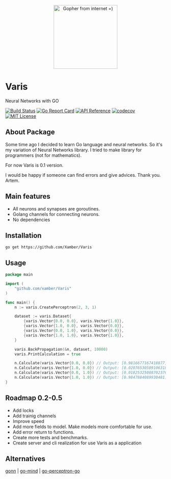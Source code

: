 <p align="center">
    <img src="https://user-images.githubusercontent.com/1732107/33759520-a9eb5208-dc13-11e7-9ba2-9c9f97e45ac4.jpg" height="200" alt="Gopher from internet =)" title="Gopher from internet =" />
</p>

# Varis
Neural Networks with GO

[![Build Status](https://travis-ci.org/Xamber/Varis.svg?branch=master)](https://travis-ci.org/Xamber/Varis)
[![Go Report Card](https://goreportcard.com/badge/github.com/Xamber/Varis)](https://goreportcard.com/report/github.com/Xamber/Varis)
[![API Reference](https://camo.githubusercontent.com/915b7be44ada53c290eb157634330494ebe3e30a/68747470733a2f2f676f646f632e6f72672f6769746875622e636f6d2f676f6c616e672f6764646f3f7374617475732e737667)](https://godoc.org/github.com/Xamber/Varis)
[![codecov](https://codecov.io/gh/Xamber/Varis/branch/master/graph/badge.svg)](https://codecov.io/gh/Xamber/Varis)
[![MIT License](https://img.shields.io/badge/license-MIT-blue.svg)](https://github.com/xamber/Varis/blob/master/LICENSE.md)

## About Package
Some time ago I decided to learn Go language and neural networks.
So it's my variation of Neural Networks library. I tried to make library for programmers (not for mathematics).

For now Varis is 0.1 version.

I would be happy if someone can find errors and give advices.
Thank you. Artem.

## Main features
- All neurons and synapses are goroutines.
- Golang channels for connecting neurons.
- No dependencies

## Installation
    go get https://github.com/Xamber/Varis

## Usage
```go
package main

import (
	"github.com/xamber/Varis"
)

func main() {
	n := varis.CreatePerceptron(2, 3, 1)

	dataset := varis.Dataset{
		{varis.Vector{0.0, 0.0}, varis.Vector{1.0}},
		{varis.Vector{1.0, 0.0}, varis.Vector{0.0}},
		{varis.Vector{0.0, 1.0}, varis.Vector{0.0}},
		{varis.Vector{1.0, 1.0}, varis.Vector{1.0}},
	}

	varis.BackPropagation(&n, dataset, 10000)
	varis.PrintCalculation = true

	n.Calculate(varis.Vector{0.0, 0.0}) // Output: [0.9816677167418877]
	n.Calculate(varis.Vector{1.0, 0.0}) // Output: [0.02076530509106318]
	n.Calculate(varis.Vector{0.0, 1.0}) // Output: [0.018253250887023762]
	n.Calculate(varis.Vector{1.0, 1.0}) // Output: [0.9847884089930481]
}

```
## Roadmap 0.2-0.5
- Add locks
- Add trainig channels
- Improve speed
- Add more fields to model. Make models more comfortable for use.
- Add error return to functions.
- Create more tests and benchmarks.
- Create server and cli realization for use Varis as a application

## Alternatives
[gonn](https://github.com/fxsjy/gonn) | [go-mind](https://github.com/stevenmiller888/go-mind) | [go-perceptron-go](https://github.com/made2591/go-perceptron-go)